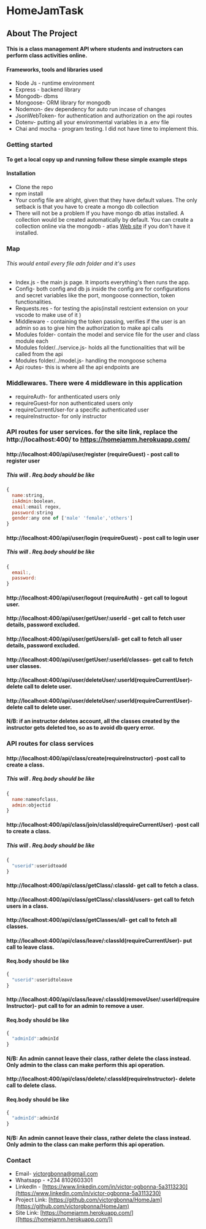 # HomeJamTask
## About The Project
#### This is a class management API where students and instructors can perform class activities online.

#### Frameworks, tools and libraries used 

- Node Js - runtime environment
- Express - backend library
- Mongodb- dbms
- Mongoose- ORM library for mongodb 
- Nodemon- dev dependency for auto run incase of changes
- JsonWebToken- for authentication and authorization on the api routes 
- Dotenv- putting all your environmental variables in a .env file
- Chai and mocha - program testing. I did not have time to implement this.

### Getting started 
#### To get a local copy up and running follow these simple example steps
#### Installation

- Clone the repo
- npm install
- Your config file are alright, given that they have default values. The only setback is that you have to create a mongo db collection
- There will not be a problem If you have mongo db atlas installed. A collection would be created automatically by default. You can create a collection online via the mongodb -  atlas [Web site](https://cloud.mongodb.com/) if you don't have it installed.

### Map 
###### This would entail every file adn folder and it's uses 
- Index.js - the main js page. It imports everything's then runs the app. 
- Config- both config and db js inside the config are for configurations and secret variables like the port, mongoose connection, token functionalities.
- Requests.res - for testing the apis(install restcient extension on your vscode to make use of it )
- Middleware - containing the token passing, verifies if the user is an admin so as to give him the authorization to make api calls
- Modules folder- contain the model and service file for the user and class module each
- Modules folder/../service.js- holds all the functionalities that will be called from the api
- Modules folder/../model.js- handling the mongoose schema 
- Api routes- this is where all the api endpoints are 

### Middlewares. There were 4 middleware in this application
- requireAuth- for anthenticated users only
- requireGuest-for non authenticated users only
- requireCurrentUser-for a specific authenticated user
- requireInstructor- for only instructor


### API routes for user services. for the site link, replace the http://localhost:400/ to https://homejamm.herokuapp.com/

#### http://localhost:400/api/user/register (requireGuest) - post call to register user  
##### This will . Req.body should be like 
```javascript
{
  name:string,
  isAdmin:boolean,
  email:email regex,
  password:string
  gender:any one of ['male' 'female','others']
}
```
#### http://localhost:400/api/user/login (requireGuest) - post call to login user  
##### This will . Req.body should be like 
```javascript
{
  email:,
  password:
}
```
#### http://localhost:400/api/user/logout (requireAuth) - get call to logout user.  

#### http://localhost:400/api/user/getUser/:userId - get call to fetch user details, password excluded.

#### http://localhost:400/api/user/getUsers/all- get call to fetch all user details, password excluded.

#### http://localhost:400/api/user/getUser/:userId/classes- get call to fetch user classes.

#### http://localhost:400/api/user/deleteUser/:userId(requireCurrentUser)- delete call to delete user.

#### http://localhost:400/api/user/deleteUser/:userId(requireCurrentUser)- delete call to delete user.
#### N/B: if an instructor deletes account, all the classes created by the instructor gets deleted too, so as to avoid db query error.

### API routes for class services

#### http://localhost:400/api/class/create(requireInstructor) -post call to create a class. 
##### This will . Req.body should be like 
```javascript
{
  name:nameofclass,
  admin:objectid
}
```
#### http://localhost:400/api/class/join/classId(requireCurrentUser) -post call to create a class. 
##### This will . Req.body should be like 
```javascript
{
  "userid":useridtoadd
}
```
#### http://localhost:400/api/class/getClass/:classId- get call to fetch a class.
#### http://localhost:400/api/class/getClass/:classId/users- get call to fetch users in a class.
#### http://localhost:400/api/class/getClasses/all- get call to fetch all classes.

#### http://localhost:400/api/class/leave/:classId(requireCurrentUser)- put call to leave class.
#### Req.body should be like 
```javascript
{
  "userid":useridtoleave
}
``` 
#### http://localhost:400/api/class/leave/:classId(removeUser/:userId(requireInstructor)- put call to for an admin to remove a user.
#### Req.body should be like 
```javascript
{
  "adminId":adminId
}
``` 
#### N/B: An admin cannot leave their class, rather delete the class instead. Only admin to the class can make perform this api operation.

#### http://localhost:400/api/class/delete/:classId(requireInstructor)- delete call to delete class.
#### Req.body should be like 
```javascript
{
  "adminId":adminId
}
``` 
#### N/B: An admin cannot leave their class, rather delete the class instead. Only admin to the class can make perform this api operation.

### Contact 
- Email- victorgbonna@gmail.com
- Whatsapp - +234 8102603301
- Linkedln - [https://www.linkedin.com/in/victor-ogbonna-5a3113230](https://www.linkedin.com/in/victor-ogbonna-5a3113230)
-  Project Link: [https://github.com/victorgbonna/HomeJam](https://github.com/victorgbonna/HomeJam)
-  Site Link: [https://homejamm.herokuapp.com/]([https://homejamm.herokuapp.com/])

